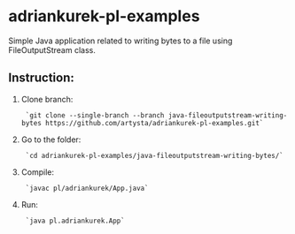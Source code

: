# adriankurek-pl-examples

Simple Java application related to writing bytes to a file using FileOutputStream class.

## Instruction:

1. Clone branch:

        `git clone --single-branch --branch java-fileoutputstream-writing-bytes https://github.com/artysta/adriankurek-pl-examples.git`

2. Go to the folder:

        `cd adriankurek-pl-examples/java-fileoutputstream-writing-bytes/`

3. Compile:

        `javac pl/adriankurek/App.java`

4. Run:

        `java pl.adriankurek.App`
